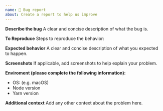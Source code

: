 ```yaml
---
name: 🐛 Bug report
about: Create a report to help us improve
---
```


**Describe the bug**
A clear and concise description of what the bug is.

**To Reproduce**
Steps to reproduce the behavior:

**Expected behavior**
A clear and concise description of what you expected to happen.

**Screenshots**
If applicable, add screenshots to help explain your problem.

**Enviroment (please complete the following information):**

- OS: (e.g. macOS)
- Node version
- Yarn version

**Additional context**
Add any other context about the problem here.
